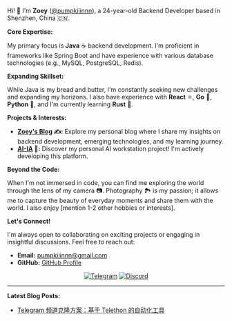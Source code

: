 Hi! 👋 I'm **Zoey** ([@pumpkiiinnn](https://github.com/pumpkiiinnn)), a 24-year-old Backend Developer based in Shenzhen, China 🇨🇳.

**Core Expertise:**

My primary focus is **Java** ☕ backend development. I'm proficient in frameworks like Spring Boot and have experience with various database technologies (e.g., MySQL, PostgreSQL, Redis).

**Expanding Skillset:**

While Java is my bread and butter, I'm constantly seeking new challenges and expanding my horizons. I also have experience with **React** ⚛️, **Go** 🚀, **Python** 🐍, and I'm currently learning **Rust** 🦀.

**Projects & Interests:**

* **[Zoey's Blog](https://zoey.asia) ✍️:** Explore my personal blog where I share my insights on backend development, emerging technologies, and my learning journey.
* **[AI-IA](https://ai-ia.cc) 🤖:** Discover my personal AI workstation project! I'm actively developing this platform.

**Beyond the Code:**

When I'm not immersed in code, you can find me exploring the world through the lens of my camera 📷. Photography 🏞️ is my passion; it allows me to capture the beauty of everyday moments and share them with the world.  I also enjoy [mention 1-2 other hobbies or interests].


**Let's Connect!**

I'm always open to collaborating on exciting projects or engaging in insightful discussions. Feel free to reach out:

* **Email:** pumpkiiinnn@gmail.com
* **GitHub:** [GitHub Profile](https://github.com/pumpkiiinnn)


<p align="center">
  <a href="[zoey.asia.tg](https://t.me/zoey_asia)" target="_blank"><img src="https://img.shields.io/badge/Telegram-2CA5E0?style=for-the-badge&logo=telegram&logoColor=white" alt="Telegram"></a>
  <a href="zoey.asia.discord(https://t.me/zoey_asia)" target="_blank"><img src="https://img.shields.io/badge/Discord-%237289DA.svg?style=for-the-badge&logo=discord&logoColor=white" alt="Discord"></a> 
</p>


---

**Latest Blog Posts:**

* [Telegram 频道克隆方案：基于 Telethon 的自动化工具](https://www.zoey.asia/posts/8)
